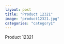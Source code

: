 ```yaml
---
layout: post
title: "Product 12321"
image: "product12321.jpg"
categories: "category1"
---
```

Product 12321

